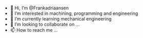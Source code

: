 - 👋 Hi, I’m @Frankadriaansen
- 👀 I’m interested in machining, programming and engineering
- 🌱 I’m currently learning mechanical engineering
- 💞️ I’m looking to collaborate on ...
- 📫 How to reach me ...

<!---
Frankadriaansen/Frankadriaansen is a ✨ special ✨ repository because its `README.md` (this file) appears on your GitHub profile.
You can click the Preview link to take a look at your changes.
--->
